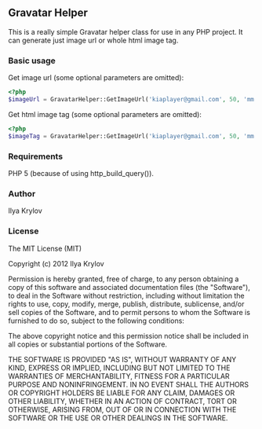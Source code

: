 ## Gravatar Helper

This is a really simple Gravatar helper class for use in any PHP project.
It can generate just image url or whole html image tag.

### Basic usage

Get image url (some optional parameters are omitted):

``` php
<?php
$imageUrl = GravatarHelper::GetImageUrl('kiaplayer@gmail.com', 50, 'mm');
```

Get html image tag (some optional parameters are omitted):

``` php
<?php
$imageTag = GravatarHelper::GetImageUrl('kiaplayer@gmail.com', 50, 'mm', array('height' => 50, 'width' => 50));
```

### Requirements

PHP 5 (because of using http_build_query()).

### Author

Ilya Krylov

### License

The MIT License (MIT)

Copyright (c) 2012 Ilya Krylov

Permission is hereby granted, free of charge, to any person obtaining a copy of this software and associated documentation files (the "Software"), to deal in the Software without restriction, including without limitation the rights to use, copy, modify, merge, publish, distribute, sublicense, and/or sell copies of the Software, and to permit persons to whom the Software is furnished to do so, subject to the following conditions:

The above copyright notice and this permission notice shall be included in all copies or substantial portions of the Software.

THE SOFTWARE IS PROVIDED "AS IS", WITHOUT WARRANTY OF ANY KIND, EXPRESS OR IMPLIED, INCLUDING BUT NOT LIMITED TO THE WARRANTIES OF MERCHANTABILITY, FITNESS FOR A PARTICULAR PURPOSE AND NONINFRINGEMENT. IN NO EVENT SHALL THE AUTHORS OR COPYRIGHT HOLDERS BE LIABLE FOR ANY CLAIM, DAMAGES OR OTHER LIABILITY, WHETHER IN AN ACTION OF CONTRACT, TORT OR OTHERWISE, ARISING FROM, OUT OF OR IN CONNECTION WITH THE SOFTWARE OR THE USE OR OTHER DEALINGS IN THE SOFTWARE.

